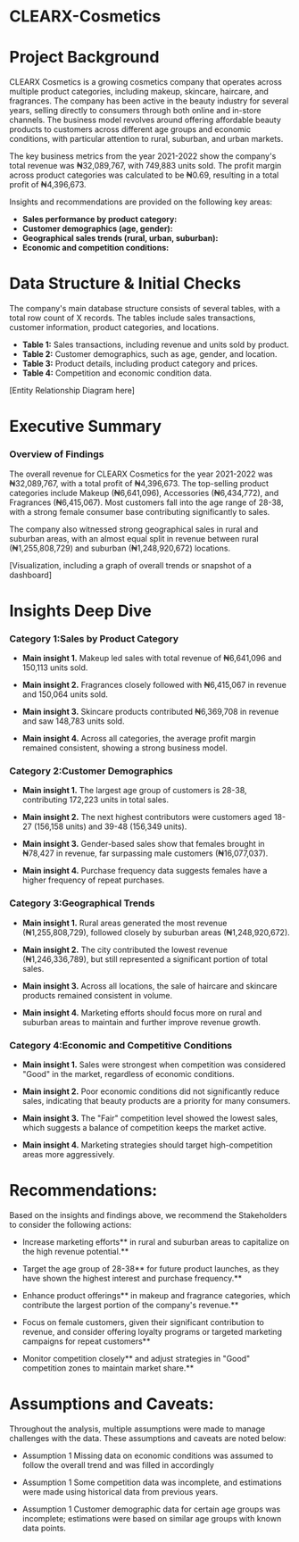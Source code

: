 # CLEARX-Cosmetics

# Project Background
CLEARX Cosmetics is a growing cosmetics company that operates across multiple product categories, including makeup, skincare, haircare, and fragrances. The company has been active in the beauty industry for several years, selling directly to consumers through both online and in-store channels. The business model revolves around offering affordable beauty products to customers across different age groups and economic conditions, with particular attention to rural, suburban, and urban markets.

The key business metrics from the year 2021-2022 show the company's total revenue was ₦32,089,767, with 749,883 units sold. The profit margin across product categories was calculated to be ₦0.69, resulting in a total profit of ₦4,396,673.

Insights and recommendations are provided on the following key areas:


- **Sales performance by product category:** 
- **Customer demographics (age, gender):** 
- **Geographical sales trends (rural, urban, suburban):** 
- **Economic and competition conditions:** 



# Data Structure & Initial Checks

The company's main database structure consists of several tables, with a total row count of X records. The tables include sales transactions, customer information, product categories, and locations. 

- **Table 1:** Sales transactions, including revenue and units sold by product.
- **Table 2:** Customer demographics, such as age, gender, and location.
- **Table 3:** Product details, including product category and prices.
- **Table 4:** Competition and economic condition data.

[Entity Relationship Diagram here]



# Executive Summary

### Overview of Findings

The overall revenue for CLEARX Cosmetics for the year 2021-2022 was ₦32,089,767, with a total profit of ₦4,396,673. The top-selling product categories include Makeup (₦6,641,096), Accessories (₦6,434,772), and Fragrances (₦6,415,067). Most customers fall into the age range of 28-38, with a strong female consumer base contributing significantly to sales.

The company also witnessed strong geographical sales in rural and suburban areas, with an almost equal split in revenue between rural (₦1,255,808,729) and suburban (₦1,248,920,672) locations.


[Visualization, including a graph of overall trends or snapshot of a dashboard]



# Insights Deep Dive
### Category 1:Sales by Product Category

* **Main insight 1.** Makeup led sales with total revenue of ₦6,641,096 and 150,113 units sold.
  
* **Main insight 2.** Fragrances closely followed with ₦6,415,067 in revenue and 150,064 units sold.
  
* **Main insight 3.** Skincare products contributed ₦6,369,708 in revenue and saw 148,783 units sold.
 
* **Main insight 4.** Across all categories, the average profit margin remained consistent, showing a strong business model.


### Category 2:Customer Demographics

* **Main insight 1.** The largest age group of customers is 28-38, contributing 172,223 units in total sales.
  
* **Main insight 2.** The next highest contributors were customers aged 18-27 (156,158 units) and 39-48 (156,349 units).
  
* **Main insight 3.** Gender-based sales show that females brought in ₦78,427 in revenue, far surpassing male customers (₦16,077,037).
  
* **Main insight 4.** Purchase frequency data suggests females have a higher frequency of repeat purchases.


### Category 3:Geographical Trends

* **Main insight 1.** Rural areas generated the most revenue (₦1,255,808,729), followed closely by suburban areas (₦1,248,920,672).
  
* **Main insight 2.** The city contributed the lowest revenue (₦1,246,336,789), but still represented a significant portion of total sales.
  
* **Main insight 3.** Across all locations, the sale of haircare and skincare products remained consistent in volume.
  
* **Main insight 4.** Marketing efforts should focus more on rural and suburban areas to maintain and further improve revenue growth.



### Category 4:Economic and Competitive Conditions

* **Main insight 1.** Sales were strongest when competition was considered "Good" in the market, regardless of economic conditions.
  
* **Main insight 2.**  Poor economic conditions did not significantly reduce sales, indicating that beauty products are a priority for many consumers.
  
* **Main insight 3.** The "Fair" competition level showed the lowest sales, which suggests a balance of competition keeps the market active.
  
* **Main insight 4.**  Marketing strategies should target high-competition areas more aggressively.


# Recommendations:

Based on the insights and findings above, we recommend the Stakeholders to consider the following actions:

* Increase marketing efforts** in rural and suburban areas to capitalize on the high revenue potential.**
  
* Target the age group of 28-38** for future product launches, as they have shown the highest interest and purchase frequency.**
  
* Enhance product offerings** in makeup and fragrance categories, which contribute the largest portion of the company's revenue.**
  
* Focus on female customers, given their significant contribution to revenue, and consider offering loyalty programs or targeted marketing campaigns for repeat customers**
  
* Monitor competition closely** and adjust strategies in "Good" competition zones to maintain market share.**
  


# Assumptions and Caveats:

Throughout the analysis, multiple assumptions were made to manage challenges with the data. These assumptions and caveats are noted below:

* Assumption 1 Missing data on economic conditions was assumed to follow the overall trend and was filled in accordingly
  
* Assumption 1 Some competition data was incomplete, and estimations were made using historical data from previous years.
  
* Assumption 1 Customer demographic data for certain age groups was incomplete; estimations were based on similar age groups with known data points.
